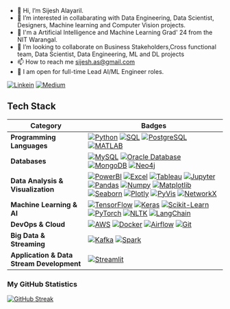 - 👋 Hi, I’m Sijesh Alayaril.
- 👀 I’m interested in collabarating with Data Engineering, Data Scientist, Designers, Machine learning and Computer Vision projects.
- 🌱 I'm a Artificial Intelligence and Machine Learning Grad' 24 from the NIT Warangal.
- 💞️ I’m looking to collaborate on Business Stakeholders,Cross functional team, Data Scientist, Data Engineering, ML and DL projects
- 📫 How to reach me sijesh.as@gmail.com
- 🌱 I am open for full-time Lead AI/ML Engineer roles.

[![Linkein](https://img.shields.io/badge/-Linkedin-black.svg?style=flat-square&logo=linkedin&colorB=255)](https://www.linkedin.com/in/sijeshalayaril)
[![Medium](https://img.shields.io/badge/-Medium-black.svg?style=flat-square&logo=Medium&colorB=000)](https://medium.com/me/stories/public)

<!---
nelson123-lab/nelson123-lab is a ✨ special ✨ repository because its `README.md` (this file) appears on your GitHub profile.
You can click the Preview link to take a look at your changes.
--->

## Tech Stack
<!-- List the technologies and tools you're proficient in -->

| **Category** | **Badges** |
|--------------|------------|
| **Programming Languages** | [![Python](https://img.shields.io/badge/Python-3776AB?style=flat-square&logo=python&logoColor=white)](#) [![SQL](https://img.shields.io/badge/SQL-4479A1?style=flat-square&logo=amazon-dynamodb&logoColor=white)](#) [![PostgreSQL](https://img.shields.io/badge/PostgreSQL-336791?style=flat-square&logo=postgresql&logoColor=white)](#) [![MATLAB](https://img.shields.io/badge/MATLAB-ED1C24?style=flat-square&logo=mathworks&logoColor=white)](#) |
| **Databases** | [![MySQL](https://img.shields.io/badge/MySQL-4479A1?style=flat-square&logo=mysql&logoColor=white)](#) [![Oracle Database](https://img.shields.io/badge/Oracle%20Database-F80000?style=flat-square&logo=oracle&logoColor=white)](#) [![MongoDB](https://img.shields.io/badge/MongoDB-4479A1?style=flat-square&logo=mongodb&logoColor=green)](#) [![Neo4j](https://img.shields.io/badge/Neo4j-008CC1?style=flat-square&logo=neo4j&logoColor=white)](#) |
| **Data Analysis & Visualization** | [![PowerBI](https://img.shields.io/badge/PowerBI-F2C811?style=flat-square&logo=power-bi&logoColor=black)](#) [![Excel](https://img.shields.io/badge/Excel-217346?style=flat-square&logo=microsoft-excel&logoColor=white)](#) [![Tableau](https://img.shields.io/badge/Tableau-E97627?style=flat-square&logo=tableau&logoColor=white)](#) [![Jupyter](https://img.shields.io/badge/Jupyter-F37626?style=flat-square&logo=jupyter&logoColor=white)](#) [![Pandas](https://img.shields.io/badge/Pandas-150458?style=flat-square&logo=pandas&logoColor=white)](#) [![Numpy](https://img.shields.io/badge/Numpy-013243?style=flat-square&logo=numpy&logoColor=white)](#) [![Matplotlib](https://img.shields.io/badge/Matplotlib-11557C?style=flat-square&logo=matplotlib&logoColor=white)](#) [![Seaborn](https://img.shields.io/badge/Seaborn-741B47?style=flat-square&logo=seaborn&logoColor=white)](#) [![Plotly](https://img.shields.io/badge/Plotly-3F4F75?style=flat-square&logo=plotly&logoColor=white)](#) [![PyVis](https://img.shields.io/badge/PyVis-90EE90?style=flat-square&logo=pyvis&logoColor=black)](#) [![NetworkX](https://img.shields.io/badge/NetworkX-ADD8E6?style=flat-square&logo=networkx&logoColor=black)](#) |
| **Machine Learning & AI** | [![TensorFlow](https://img.shields.io/badge/TensorFlow-FF6F00?style=flat-square&logo=tensorflow&logoColor=white)](https://www.tensorflow.org/) [![Keras](https://img.shields.io/badge/Keras-D00000?style=flat-square&logo=keras&logoColor=white)](https://keras.io/) [![Scikit-Learn](https://img.shields.io/badge/Scikit%20Learn-F7931E?style=flat-square&logo=scikitlearn&logoColor=white)](#) [![PyTorch](https://img.shields.io/badge/PyTorch-EE4C2C?style=flat-square&logo=pytorch&logoColor=white)](#) [![NLTK](https://img.shields.io/badge/NLTK-107C10?style=flat-square&logo=nltk&logoColor=white)](#) [![LangChain](https://img.shields.io/badge/LangChain-000000?style=flat-square&logo=langchain&logoColor=white)](#) |
| **DevOps & Cloud** | [![AWS](https://img.shields.io/badge/AWS-232F3E?style=flat-square&logo=amazon-aws&logoColor=white)](#) [![Docker](https://img.shields.io/badge/Docker-2496ED?style=flat-square&logo=docker&logoColor=white)](#) [![Airflow](https://img.shields.io/badge/Airflow-017CEE?style=flat-square&logo=apache-airflow&logoColor=white)](#) [![Git](https://img.shields.io/badge/Git-F05032?style=flat-square&logo=git&logoColor=white)](#) |
| **Big Data & Streaming** | [![Kafka](https://img.shields.io/badge/Kafka-231F20?style=flat-square&logo=apache-kafka&logoColor=white)](#) [![Spark](https://img.shields.io/badge/Spark-E25A1C?style=flat-square&logo=apache-spark&logoColor=white)](#) |
| **Application & Data Stream Development** | [![Streamlit](https://img.shields.io/badge/Streamlit-11557C?style=flat-square&logo=matplotlib&logoColor=white)](#)  |

### My GitHub Statistics
[![GitHub Streak](https://streak-stats.demolab.com?user=nelson123-lab&theme=dark&date_format=M%20j%5B%2C%20Y%5D)](https://git.io/streak-stats)
